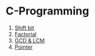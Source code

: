 # C-Programming
1. [Shift bit](https://github.com/EBaleLa/C-Programming/blob/master/codes/ShiftBit.cpp)
2. [Factorial](https://github.com/EBaleLa/C-Programming/blob/master/codes/fac.cpp)
3. [GCD & LCM](https://github.com/EBaleLa/C-Programming/blob/master/codes/GCD%20%26%20LCM)
4. [Pointer](https://github.com/EBaleLa/C-Programming/blob/master/codes/Pointer)
